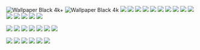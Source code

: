 ![Wallpaper Black 4k+](https://github.com/activebridge/.github/blob/main/wallpapers/Wallpaper_Black_4k+.png?raw=true)
![Wallpaper Black 4k](https://github.com/activebridge/.github/blob/main/wallpapers/Wallpaper_Black_4k.png?raw=true)
![](https://github.com/activebridge/.github/blob/main/wallpapers/Wallpaper_Black_IPhone.png?raw=true)
![](https://github.com/activebridge/.github/blob/main/wallpapers/Wallpaper_Black_Phone+.png?raw=true)
![](https://github.com/activebridge/.github/blob/main/wallpapers/Wallpaper_Black_Phone.png?raw=true)
![](https://github.com/activebridge/.github/blob/main/wallpapers/Wallpaper_Dark_4k.png?raw=true)
![](https://github.com/activebridge/.github/blob/main/wallpapers/Wallpaper_Dark_IPhone.png?raw=true)
![](https://github.com/activebridge/.github/blob/main/wallpapers/Wallpaper_Dark_Phone.png?raw=true)
![](https://github.com/activebridge/.github/blob/main/wallpapers/Wallpaper_Light_4k.png?raw=true)
![](https://github.com/activebridge/.github/blob/main/wallpapers/Wallpaper_Light_IPhone.png?raw=true)
![](https://github.com/activebridge/.github/blob/main/wallpapers/Wallpaper_Light_Phone.png?raw=true)
![](https://github.com/activebridge/.github/blob/main/wallpapers/Wallpaper_Medium_4k.png?raw=true)
![](https://github.com/activebridge/.github/blob/main/wallpapers/Wallpaper_Medium_IPhone.png?raw=true)
![](https://github.com/activebridge/.github/blob/main/wallpapers/Wallpaper_Medium_Phone.png?raw=true)
![](https://github.com/activebridge/.github/blob/main/wallpapers/Wallpaper_Tender_4k.png?raw=true)
![](https://github.com/activebridge/.github/blob/main/wallpapers/Wallpaper_Tender_IPhone.png?raw=true)
![](https://github.com/activebridge/.github/blob/main/wallpapers/Wallpaper_Tender_Phone.png?raw=true)

![](https://github.com/activebridge/.github/blob/main/vector/Logo_Full_Black.svg?raw=true)
![](https://github.com/activebridge/.github/blob/main/vector/Logo_Full_Color.svg?raw=true)
![](https://github.com/activebridge/.github/blob/main/vector/Logo_Full_White.svg?raw=true)
![](https://github.com/activebridge/.github/blob/main/vector/Logo_Short_Black.svg?raw=true)
![](https://github.com/activebridge/.github/blob/main/vector/Logo_Short_Color.svg?raw=true)
![](https://github.com/activebridge/.github/blob/main/vector/Logo_Short_White.svg?raw=true)
![](https://github.com/activebridge/.github/blob/main/vector/Logo_Short_White_5,5-3.svg?raw=true)

![](https://github.com/activebridge/.github/blob/main/logos/Logo_Full_Black.png?raw=true)
![](https://github.com/activebridge/.github/blob/main/logos/Logo_Full_Color.png?raw=true)
![](https://github.com/activebridge/.github/blob/main/logos/Logo_Full_White.png?raw=true)
![](https://github.com/activebridge/.github/blob/main/logos/Logo_Short_Black.png?raw=true)
![](https://github.com/activebridge/.github/blob/main/logos/Logo_Short_Color.png?raw=true)
![](https://github.com/activebridge/.github/blob/main/logos/Logo_Short_White.png?raw=true)
